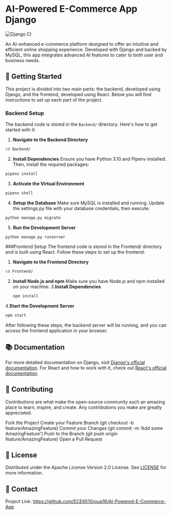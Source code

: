 # AI-Powered E-Commerce App Django

![Django CI](https://github.com/ECE651Group16/AI-Powered-E-Commerce-App/actions/workflows/django.yml/badge.svg?branch=main)

An AI-enhanced e-commerce platform designed to offer an intuitive and efficient online shopping experience. Developed with Django and backed by MySQL, this app integrates advanced AI features to cater to both user and business needs.

## 🚀 Getting Started

This project is divided into two main parts: the backend, developed using Django, and the frontend, developed using React. Below you will find instructions to set up each part of the project.

### Backend Setup

The backend code is stored in the `Backend/` directory. Here's how to get started with it:

1. **Navigate to the Backend Directory**

```bash
cd Backend/
```

2. **Install Dependencies**
Ensure you have Python 3.10 and Pipenv installed. Then, install the required packages:
```bash
pipenv install
```
3. **Activate the Virtual Environment**
```bash
pipenv shell
```
4. **Setup the Database**
Make sure MySQL is installed and running. Update the settings.py file with your database credentials, then execute:
```bash
python manage.py migrate
```
5. **Run the Development Server**
```bash
python manage.py runserver
```

###Frontend Setup
The frontend code is stored in the Frontend/ directory and is built using React. Follow these steps to set up the frontend:

1. **Navigate to the Frontend Directory**
```bash
cd Frontend/
```
2. **Install Node.js and npm**
Make sure you have Node.js and npm installed on your machine.
3.**Install Dependencies**
   ```bash
   npm install
   ```
4.**Start the Development Server**
```bash
npm start
```
After following these steps, the backend server will be running, and you can access the frontend application in your browser.

## 📚 Documentation

For more detailed documentation on Django, visit [Django's official documentation](https://docs.djangoproject.com/en/3.2/).
For React and how to work with it, check out [React's official documentation](https://reactjs.org/docs/getting-started.html).

## 🤝 Contributing

Contributions are what make the open-source community such an amazing place to learn, inspire, and create. Any contributions you make are greatly appreciated.

Fork the Project
Create your Feature Branch (git checkout -b feature/AmazingFeature)
Commit your Changes (git commit -m 'Add some AmazingFeature')
Push to the Branch (git push origin feature/AmazingFeature)
Open a Pull Request
## 📝 License

Distributed under the Apache License Version 2.0 License. See [LICENSE](LICENSE) for more information.

## 📩 Contact

Project Link: https://github.com/ECE651Group16/AI-Powered-E-Commerce-App

